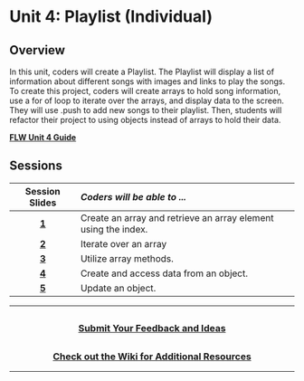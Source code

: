 # Unit 4: Playlist (Individual)

## Overview
In this unit, coders will create a Playlist. The Playlist will display a list of information about different songs with images and links to play the songs. To create this project, coders will create arrays to hold song information, use a for of loop to iterate over the arrays, and display data to the screen. They will use .push to add new songs to their playlist. Then, students will refactor their project to using objects instead of arrays to hold their data.

[**FLW Unit 4 Guide**](https://docs.google.com/document/d/1rn4IJmd8AujYIZvz_9RZ5IRe5s1VnCYQv3WwrUVrVno/edit)
## Sessions

|                                                                           Session Slides                                                                           | _Coders will be able to ..._                                   |
 | :--------------------------------------------------------------: |:------|
|                                                                             [**1**](https://docs.google.com/presentation/d/1nbO8rPKFP9O-7vU03LiBf-LkWrHtAIWohiDsezyBVF4/edit?usp=sharing)                                                                              | Create an array and retrieve an array element using the index. |
|                                                                             [**2**](https://docs.google.com/presentation/d/1FjJ1I5Rf6vB286Ln1kkeF-uPeYiP4Zt-OCOysenkd20/edit?usp=sharing)                                                                              | Iterate over an array    |
|                                                                             [**3**](https://docs.google.com/presentation/d/1HqYdH-5nkd-m5LUq143SxAtsAbm9UAf0E5WgtKj6lqA/edit?usp=sharing)                                                                              | Utilize array methods.                                         |                                                                   
|[**4**](https://docs.google.com/presentation/d/163c6t9iroC8oOa9p0XFlUhE1pgFV2bwSxnrgtfj_l5s/edit?usp=sharing)                                                                              | Create and access data from an object.                        |
|                                                                             [**5**](https://docs.google.com/presentation/d/1cmlKBZUPTzOKgVGPrRfT3pFYJ3jpYQFSlts-2gDsE9I/edit?usp=sharing)                                                                              | Update an object.                                              |

---
## <h3 align="center"><a href="https://docs.google.com/forms/d/e/1FAIpQLSc4oUNSthmU63TqlzUOOWd3buX3tGVIPRNDm0tsLB_nOONRLQ/viewform">Submit Your Feedback and Ideas</a></h3>

## <h3 align="center"><a href="https://github.com/itscodenation/curriculum-21-22/wiki">Check out the Wiki for Additional Resources</a></h3>

---
